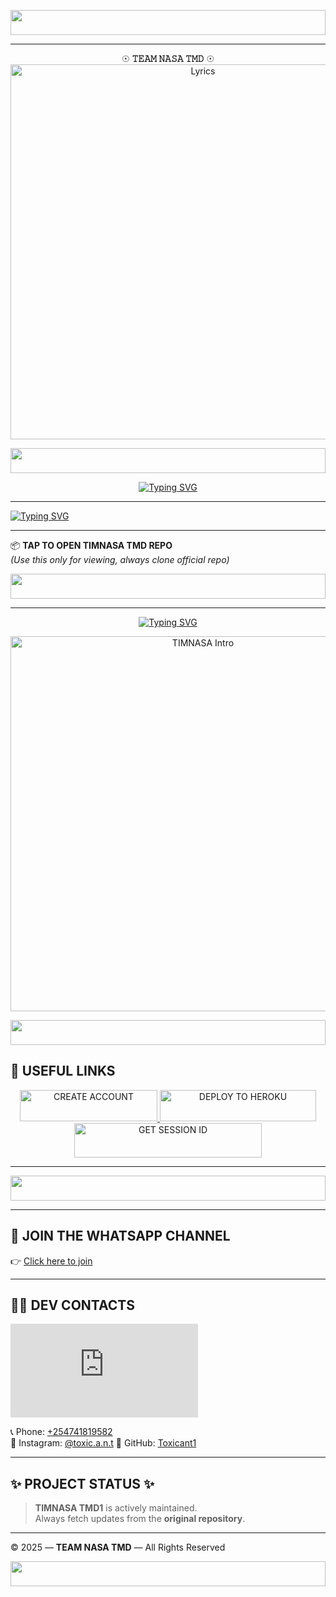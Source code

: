 <!-- Glowing Footer -->
<p align="center">
  <img src="https://i.imgur.com/dBaSKWF.gif" height="40" width="100%">
</p>

---

<p align="center">
  ☉︎ <strong>𝚃𝙴𝙰𝙼 𝙽𝙰𝚂𝙰 𝚃𝙼𝙳</strong> ☉︎
<img src="https://github.com/Toxicant1/TIMNASA_TMD1/blob/main/media/lyrics-img.jpg?raw=true" alt="Lyrics" width="600"/>
</p>

<!-- Glowing Footer -->
<p align="center">
  <img src="https://i.imgur.com/dBaSKWF.gif" height="40" width="100%">
</p>

<p align="center">
  <a href="https://git.io/typing-svg">
    <img src="https://readme-typing-svg.demolab.com?font=Black+Ops+One&size=50&pause=1000&color=1BAFBAFF&center=true&width=910&height=100&lines=HI+THIS+IS+TEAMNASA-TMD;A+MULTI+DEVICE+WHATSAPP+BOT;SCRIPTED+BY+ISHAQ+IBRAHIM;STAR+AND+FORK+REPO" alt="Typing SVG" />
  </a>
</p>

---
[![Typing SVG](https://readme-typing-svg.herokuapp.com?font=Rockstar-ExtraBold&size=30&pause=1000&color=ff00bd&center=true&vCenter=true&width=815&height=60&lines=▭+▬+▭+▬+▭+▬+▭+▬+▭+▬+▭)](https://git.io/typing-svg)

---

📦 **TAP TO OPEN TIMNASA TMD REPO**  
_(Use this only for viewing, always clone official repo)_

<!-- Glowing Footer -->
<p align="center">
  <img src="https://i.imgur.com/dBaSKWF.gif" height="40" width="100%">
</p>

---
<p align="center">
  <a href="https://github.com/Toxicant1">
    <img src="https://readme-typing-svg.demolab.com?font=Orbitron&size=30&duration=4000&pause=1000&color=F7C618&width=800&lines=🚀+WELCOME+TO+TEAMNASA+TMD" alt="Typing SVG">
  </a>
</p>
<p align="center">
  <img src="https://raw.githubusercontent.com/Toxicant1/TIMNASA_TMD1/main/media/Readme.png" alt="TIMNASA Intro" width="600"/>

<!-- Glowing Footer -->
<p align="center">
  <img src="https://i.imgur.com/dBaSKWF.gif" height="40" width="100%">
</p>

## 🔗 USEFUL LINKS
<p align="center">
  <a href="https://signup.heroku.com/">
    <img title="CREATE ACCOUNT" src="https://img.shields.io/badge/CREATE_ACCOUNT-green?style=for-the-badge&logo=red" width="220" height="50"/>
  </a>
  <a href="https://dashboard.heroku.com/new?template=https://github.com/Toxicant1/TIMNASA_TMD1">
    <img title="DEPLOY TO HEROKU" src="https://img.shields.io/badge/DEPLOY_ON_HEROKU-red?style=for-the-badge&logo=nike" width="250" height="50"/>
  </a>
  <a href="https://timnasax-tmd1.onrender.com">
    <img title="GET SESSION ID" src="https://img.shields.io/badge/GET_SESSION_ID-HERE-blue?style=for-the-badge&logo=whatsapp" width="300" height="55"/>
  </a>
</p>

---

<!-- Glowing Footer -->
<p align="center">
  <img src="https://i.imgur.com/dBaSKWF.gif" height="40" width="100%">
</p>

---

## 📲 JOIN THE WHATSAPP CHANNEL

👉 [Click here to join](https://wa.me/254741819582)

---

## 👨‍💻 DEV CONTACTS

![Typing SVG](https://readme-typing-svg.demolab.com?font=Orbitron&size=28&pause=1000&color=F7C618&center=true&vCenter=true&width=900&height=80&lines=👨‍💻+Ishaq+Ibrahim+-+Bot+Developer;📞+Phone:+254741819582;📸+Instagram:+toxic.a.n.t)

📞 Phone: [+254741819582](https://wa.me/254741819582)  
📸 Instagram: [@toxic.a.n.t](https://instagram.com/toxic.a.n.t)
📁 GitHub: [Toxicant1](https://github.com/Toxicant1)

---

## ✨ PROJECT STATUS ✨

> **TIMNASA TMD1** is actively maintained.  
> Always fetch updates from the **original repository**.

---

© 2025 — <strong>TEAM NASA TMD</strong> — All Rights Reserved

<!-- Glowing Footer -->
<p align="center">
  <img src="https://i.imgur.com/dBaSKWF.gif" height="40" width="100%">
</p>